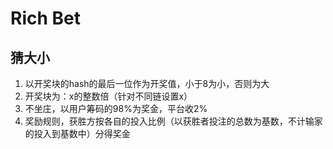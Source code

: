 # Rich Bet

## 猜大小

1. 以开奖块的hash的最后一位作为开奖值，小于8为小，否则为大
1. 开奖块为：x的整数倍（针对不同链设置x）
1. 不坐庄，以用户筹码的98%为奖金，平台收2%
1. 奖励规则，获胜方按各自的投入比例（以获胜者投注的总数为基数，不计输家的投入到基数中）分得奖金
